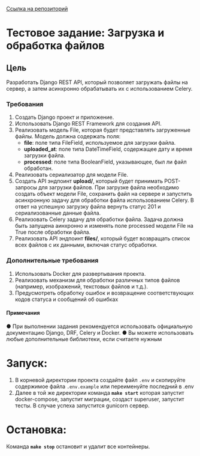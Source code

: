 [Ссылка на репозиторий](https://github.com/brivazz/brivazz.github.io)

# Тестовое задание: Загрузка и обработка файлов

## Цель

Разработать Django REST API, который позволяет загружать файлы на сервер, а затем
асинхронно обрабатывать их с использованием Celery.

### Требования

1. Создать Django проект и приложение.
2. Использовать Django REST Framework для создания API.
3. Реализовать модель File, которая будет представлять загруженные файлы.
    Модель должна содержать поля:
   - **file**: поле типа FileField, используемое для загрузки файла.
   - **uploaded_at**: поле типа DateTimeField, содержащее дату и время загрузки файла.
   - **processed**: поле типа BooleanField, указывающее, был ли файл обработан.
4. Реализовать сериализатор для модели File.
5. Создать API эндпоинт **upload/**, который будет принимать POST-запросы для загрузки
файлов. При загрузке файла необходимо создать объект модели File, сохранить
файл на сервере и запустить асинхронную задачу для обработки файла
использованием Celery. В ответ на успешную загрузку файла вернуть статус 201 и
сериализованные данные файла.
6. Реализовать Celery задачу для обработки файла. Задача должна быть запущена
аинхронно и изменять поле processed модели File на True после обработки файла.
7. Реализовать API эндпоинт **files/**, который будет возвращать список всех файлов с их
данными, включая статус обработки.

### Дополнительные требования

1. Использовать Docker для развертывания проекта.
2. Реализовать механизм для обработки различных типов файлов (например,
изображений, текстовых файлов и т.д.).
3. Предусмотреть обработку ошибок и возвращение соответствующих кодов статуса и
сообщений об ошибках

#### Примечания

● При выполнении задания рекомендуется использовать официальную
документацию Django, DRF, Celery и Docker.
● Вы можете использовать любые дополнительные библиотеки, если считаете нужным


# Запуск:

1. В корневой директории проекта создайте файл `.env` и скопируйте содержимое файла `.env.example` или переименуйте последний в .env
2. Далее в той же директории команда **`make start`** которая запустит docker-compose, запустит миграции, создаст superuser, запустит тесты. В случае успеха запустится gunicorn сервер.

# Остановка:

Команда **`make stop`** остановит и удалит все контейнеры.
